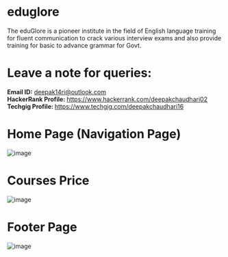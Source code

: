 # eduglore
The eduGlore is a pioneer institute in the field of English language training for fluent communication to crack various interview exams and also provide training for basic to advance grammar for Govt. 

# Leave a note for queries:
 <strong>Email ID:</strong> deepak14ri@outlook.com <br>
 <strong>HackerRank Profile: </strong>https://www.hackerrank.com/deepakchaudhari02<br>
 <strong>Techgig Profile: </strong>https://www.techgig.com/deepakchaudhari16

# Home Page (Navigation Page)
![image](https://user-images.githubusercontent.com/49471265/233610851-337b4dfd-c3e5-494a-9dc6-85fae4a4c6dc.png)

# Courses Price
![image](https://user-images.githubusercontent.com/49471265/233611118-5b1a3ea8-6a37-4a96-802a-2333a37b9e10.png)

# Footer Page
![image](https://user-images.githubusercontent.com/49471265/233611464-2fc7ccee-66a7-4315-8c8f-aab20fdebb3f.png)
